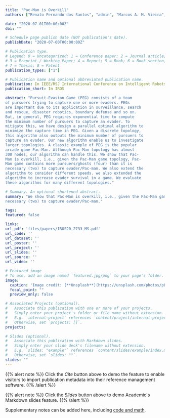 ```yaml
---
title: "Pac-Man is Overkill"
authors: ["Renato Fernando dos Santos", "admin", "Marcos A. M. Vieira", "Gaurav S. Sukhatme"]

date: "2020-07-01T00:00:00Z"
doi: ""

# Schedule page publish date (NOT publication's date).
publishDate: "2020-07-00T00:00:00Z"

# Publication type.
# Legend: 0 = Uncategorized; 1 = Conference paper; 2 = Journal article;
# 3 = Preprint / Working Paper; 4 = Report; 5 = Book; 6 = Book section;
# 7 = Thesis; 8 = Patent
publication_types: ["1"]

# Publication name and optional abbreviated publication name.
publication: In IEEE/RSJ International Conference on Intelligent Robots and Systems
publication_short: In IROS

abstract: "Pursuit-Evasion Game (PEG) consists of a team
of pursuers trying to capture one or more evaders. PEGs
are important due to its application in surveillance, search
and rescue, disaster robotics, boundary defense and so on.
But, in general, PEG requires exponential time to compute
the minimum number of pursuers to capture an evader. To
mitigate this, we have design a parallel optimal algorithm to
minimize the capture time in PEG. Given a discrete topology,
this algorithm also outputs the minimum number of pursuers to
capture an evader. Our new algorithm enable us to investigate
larger topologies. A classic example of PEG is the popular
arcade game Pac-Man. Although Pac-Man topology has almost
300 nodes, our algorithm can handle this. We show that Pac-
Man is overkill, i.e., given the Pac-Man game topology, Pac-
Man game contains more pursuers/ghosts (four) than it is
necessary (two) to capture evader/Pac-man. We also extend the
algorithm to consider different speeds. we also extended the
algorithm to increase evader survival in a game. We evaluate
these algorithms for many different topologies."

# Summary. An optional shortened abstract.
summary: "We show that Pac-Man is overkill, i.e., given the Pac-Man game topology, Pac-Man game contains more pursuers/ghosts (four) than it is
necessary (two) to capture evader/Pac-man."

tags:
featured: false

links:
url_pdf: 'files/papers/IROS20_2733_MS.pdf'
url_code: ''
url_dataset: ''
url_poster: ''
url_project: ''
url_slides: ''
url_source: ''
url_video: ''

# Featured image
# To use, add an image named `featured.jpg/png` to your page's folder.
image:
  caption: 'Image credit: [**Unsplash**](https://unsplash.com/photos/pLCdAaMFLTE)'
  focal_point: ""
  preview_only: false

# Associated Projects (optional).
#   Associate this publication with one or more of your projects.
#   Simply enter your project's folder or file name without extension.
#   E.g. `internal-project` references `content/project/internal-project/index.md`.
#   Otherwise, set `projects: []`.
projects:

# Slides (optional).
#   Associate this publication with Markdown slides.
#   Simply enter your slide deck's filename without extension.
#   E.g. `slides: "example"` references `content/slides/example/index.md`.
#   Otherwise, set `slides: ""`.
slides: ""
---
```


{{% alert note %}}
Click the *Cite* button above to demo the feature to enable visitors to import publication metadata into their reference management software.
{{% /alert %}}

{{% alert note %}}
Click the *Slides* button above to demo Academic's Markdown slides feature.
{{% /alert %}}

Supplementary notes can be added here, including [code and math](https://sourcethemes.com/academic/docs/writing-markdown-latex/).
